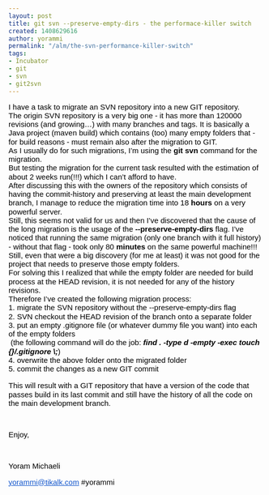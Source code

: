 ```yaml
---
layout: post
title: git svn --preserve-empty-dirs - the performace-killer switch
created: 1408629616
author: yorammi
permalink: "/alm/the-svn-performance-killer-switch"
tags:
- Incubator
- git
- svn
- git2svn
---
```

<p dir="ltr" style="line-height:1.15;margin-top:0pt;margin-bottom:0pt;"><span id="docs-internal-guid-f2af8202-f8dc-66c1-9ef2-1eccef6b9d9d"><span style="font-size: 15px; font-family: Arial; color: rgb(0, 0, 0); vertical-align: baseline; white-space: pre-wrap; background-color: transparent;">I have a task to migrate an SVN repository into a new GIT repository.</span></span></p>

<p dir="ltr" style="line-height:1.15;margin-top:0pt;margin-bottom:0pt;"><span id="docs-internal-guid-f2af8202-f8dc-66c1-9ef2-1eccef6b9d9d"><span style="font-size: 15px; font-family: Arial; color: rgb(0, 0, 0); vertical-align: baseline; white-space: pre-wrap; background-color: transparent;">The origin SVN repository is a very big one - it has more than 120000 revisions (and growing&hellip;) with many branches and tags. It is basically a Java project (maven build) which contains (too) many empty folders that - for build reasons - must remain also after the migration to GIT.</span></span></p>

<p dir="ltr" style="line-height:1.15;margin-top:0pt;margin-bottom:0pt;"><span id="docs-internal-guid-f2af8202-f8dc-66c1-9ef2-1eccef6b9d9d"><span style="font-size: 15px; font-family: Arial; color: rgb(0, 0, 0); vertical-align: baseline; white-space: pre-wrap; background-color: transparent;">As I usually do for such migrations, I&rsquo;m using the </span><span style="font-size: 15px; font-family: Arial; color: rgb(0, 0, 0); font-weight: bold; vertical-align: baseline; white-space: pre-wrap; background-color: transparent;">git svn</span><span style="font-size: 15px; font-family: Arial; color: rgb(0, 0, 0); vertical-align: baseline; white-space: pre-wrap; background-color: transparent;"> command for the migration.</span></span></p>

<p dir="ltr" style="line-height:1.15;margin-top:0pt;margin-bottom:0pt;"><span id="docs-internal-guid-f2af8202-f8dc-66c1-9ef2-1eccef6b9d9d"><span style="font-size: 15px; font-family: Arial; color: rgb(0, 0, 0); vertical-align: baseline; white-space: pre-wrap; background-color: transparent;">But testing the migration for the current task resulted with the estimation of about 2 weeks run(!!!) which I can&rsquo;t afford to have.</span></span></p>

<p dir="ltr" style="line-height:1.15;margin-top:0pt;margin-bottom:0pt;"><span id="docs-internal-guid-f2af8202-f8dc-66c1-9ef2-1eccef6b9d9d"><span style="font-size: 15px; font-family: Arial; color: rgb(0, 0, 0); vertical-align: baseline; white-space: pre-wrap; background-color: transparent;">After discussing this with the owners of the repository which consists of having the commit-history and preserving at least the main development branch, I manage to reduce the migration time into 18 </span><span style="font-size: 15px; font-family: Arial; color: rgb(0, 0, 0); font-weight: bold; vertical-align: baseline; white-space: pre-wrap; background-color: transparent;">hours</span><span style="font-size: 15px; font-family: Arial; color: rgb(0, 0, 0); vertical-align: baseline; white-space: pre-wrap; background-color: transparent;"> on a very powerful server.</span></span></p>

<p dir="ltr" style="line-height:1.15;margin-top:0pt;margin-bottom:0pt;"><span id="docs-internal-guid-f2af8202-f8dc-66c1-9ef2-1eccef6b9d9d"><span style="font-size: 15px; font-family: Arial; color: rgb(0, 0, 0); vertical-align: baseline; white-space: pre-wrap; background-color: transparent;">Still, this seems not valid for us and then I&rsquo;ve discovered that the cause of the long migration is the usage of the </span><span style="font-size: 15px; font-family: Arial; color: rgb(0, 0, 0); font-weight: bold; vertical-align: baseline; white-space: pre-wrap; background-color: transparent;">--preserve-empty-dirs</span><span style="font-size: 15px; font-family: Arial; color: rgb(0, 0, 0); vertical-align: baseline; white-space: pre-wrap; background-color: transparent;"> flag. I&rsquo;ve noticed that running the same migration (only one branch with it full history) - without that flag - took only 80 </span><span style="font-size: 15px; font-family: Arial; color: rgb(0, 0, 0); font-weight: bold; vertical-align: baseline; white-space: pre-wrap; background-color: transparent;">minutes</span><span style="font-size: 15px; font-family: Arial; color: rgb(0, 0, 0); vertical-align: baseline; white-space: pre-wrap; background-color: transparent;"> on the same powerful machine!!!</span></span></p>

<p dir="ltr" style="line-height:1.15;margin-top:0pt;margin-bottom:0pt;"><span id="docs-internal-guid-f2af8202-f8dc-66c1-9ef2-1eccef6b9d9d"><span style="font-size: 15px; font-family: Arial; color: rgb(0, 0, 0); vertical-align: baseline; white-space: pre-wrap; background-color: transparent;">Still, even that were a big discovery (for me at least) it was not good for the project that needs to preserve those empty folders.</span></span></p>

<p dir="ltr" style="line-height:1.15;margin-top:0pt;margin-bottom:0pt;"><span id="docs-internal-guid-f2af8202-f8dc-66c1-9ef2-1eccef6b9d9d"><span style="font-size: 15px; font-family: Arial; color: rgb(0, 0, 0); vertical-align: baseline; white-space: pre-wrap; background-color: transparent;">For solving this I realized that while the empty folder are needed for build process at the HEAD revision, it is not needed for any of the history revisions.</span></span></p>

<p dir="ltr" style="line-height:1.15;margin-top:0pt;margin-bottom:0pt;"><span id="docs-internal-guid-f2af8202-f8dc-66c1-9ef2-1eccef6b9d9d"><span style="font-size: 15px; font-family: Arial; color: rgb(0, 0, 0); vertical-align: baseline; white-space: pre-wrap; background-color: transparent;">Therefore I&rsquo;ve created the following migration process:</span></span></p>

<p dir="ltr" style="line-height:1.15;margin-top:0pt;margin-bottom:0pt;"><span id="docs-internal-guid-f2af8202-f8dc-66c1-9ef2-1eccef6b9d9d"><span style="font-size: 15px; font-family: Arial; color: rgb(0, 0, 0); vertical-align: baseline; white-space: pre-wrap; background-color: transparent;">1. migrate the SVN repository without the --preserve-empty-dirs flag</span></span></p>

<p dir="ltr" style="line-height:1.15;margin-top:0pt;margin-bottom:0pt;"><span id="docs-internal-guid-f2af8202-f8dc-66c1-9ef2-1eccef6b9d9d"><span style="font-size: 15px; font-family: Arial; color: rgb(0, 0, 0); vertical-align: baseline; white-space: pre-wrap; background-color: transparent;">2. SVN checkout the HEAD revision of the branch onto a separate folder</span></span></p>

<p dir="ltr" style="line-height:1.15;margin-top:0pt;margin-bottom:0pt;"><span id="docs-internal-guid-f2af8202-f8dc-66c1-9ef2-1eccef6b9d9d"><span style="font-size: 15px; font-family: Arial; color: rgb(0, 0, 0); vertical-align: baseline; white-space: pre-wrap; background-color: transparent;">3. put an empty .gitignore file (or whatever dummy file you want) into each of the empty folders </span></span></p>

<p dir="ltr" style="line-height:1.15;margin-top:0pt;margin-bottom:0pt;"><span id="docs-internal-guid-f2af8202-f8dc-66c1-9ef2-1eccef6b9d9d"><span style="font-size: 15px; font-family: Arial; color: rgb(0, 0, 0); vertical-align: baseline; white-space: pre-wrap; background-color: transparent;">&nbsp;(the following command will do the job: </span><span style="font-size: 15px; font-family: Arial; color: rgb(0, 0, 0); font-weight: bold; font-style: italic; vertical-align: baseline; white-space: pre-wrap; background-color: transparent;">find . -type d -empty -exec touch {}/.gitignore \;</span><span style="font-size: 15px; font-family: Arial; color: rgb(0, 0, 0); vertical-align: baseline; white-space: pre-wrap; background-color: transparent;">)</span></span></p>

<p dir="ltr" style="line-height:1.15;margin-top:0pt;margin-bottom:0pt;"><span id="docs-internal-guid-f2af8202-f8dc-66c1-9ef2-1eccef6b9d9d"><span style="font-size: 15px; font-family: Arial; color: rgb(0, 0, 0); vertical-align: baseline; white-space: pre-wrap; background-color: transparent;">4. overwrite the above folder onto the migrated folder </span></span></p>

<p dir="ltr" style="line-height:1.15;margin-top:0pt;margin-bottom:0pt;"><span id="docs-internal-guid-f2af8202-f8dc-66c1-9ef2-1eccef6b9d9d"><span style="font-size: 15px; font-family: Arial; color: rgb(0, 0, 0); vertical-align: baseline; white-space: pre-wrap; background-color: transparent;">5. commit the changes as a new GIT commit</span></span></p>

<p dir="ltr" style="line-height:1.15;margin-top:0pt;margin-bottom:0pt;">&nbsp;</p>

<p dir="ltr" style="line-height:1.15;margin-top:0pt;margin-bottom:0pt;"><span id="docs-internal-guid-f2af8202-f8dc-66c1-9ef2-1eccef6b9d9d"><span style="font-size: 15px; font-family: Arial; color: rgb(0, 0, 0); vertical-align: baseline; white-space: pre-wrap; background-color: transparent;">This will result with a GIT repository that have a version of the code that passes build in its last commit and still have the history of all the code on the main development branch.</span></span></p>

<p>&nbsp;</p>

<p dir="ltr" style="line-height:1.15;margin-top:0pt;margin-bottom:0pt;"><span id="docs-internal-guid-f2af8202-f8dc-66c1-9ef2-1eccef6b9d9d"><span style="font-size: 15px; font-family: Arial; color: rgb(0, 0, 0); vertical-align: baseline; white-space: pre-wrap; background-color: transparent;">Enjoy,</span></span></p>

<p>&nbsp;</p>

<p dir="ltr" style="line-height:1.15;margin-top:0pt;margin-bottom:0pt;"><span id="docs-internal-guid-f2af8202-f8dc-66c1-9ef2-1eccef6b9d9d"><span style="font-size: 15px; font-family: Arial; color: rgb(0, 0, 0); vertical-align: baseline; white-space: pre-wrap; background-color: transparent;">Yoram Michaeli</span></span></p>

<p><span id="docs-internal-guid-f2af8202-f8dc-66c1-9ef2-1eccef6b9d9d"><a href="mailto:yorammi@tikalk.com" style="text-decoration:none;"><span style="font-size: 15px; font-family: Arial; color: rgb(17, 85, 204); text-decoration: underline; vertical-align: baseline; white-space: pre-wrap; background-color: transparent;">yorammi@tikalk.com</span></a><span style="font-size: 15px; font-family: Arial; color: rgb(0, 0, 0); vertical-align: baseline; white-space: pre-wrap; background-color: transparent;"> #yorammi </span></span></p>
